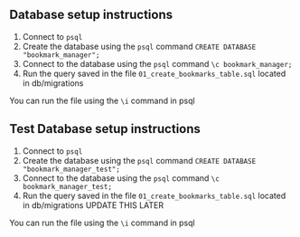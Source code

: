 ## Database setup instructions
1) Connect to `psql`
2) Create the database using the `psql` command `CREATE DATABASE "bookmark_manager";`
3) Connect to the database using the `psql` command `\c bookmark_manager;`
4) Run the query saved in the file `01_create_bookmarks_table.sql` located in db/migrations

You can run the file using the `\i` command in psql

## Test Database setup instructions
1) Connect to `psql`
2) Create the database using the `psql` command `CREATE DATABASE "bookmark_manager_test";`
3) Connect to the database using the `psql` command `\c bookmark_manager_test;`
4) Run the query saved in the file `01_create_bookmarks_table.sql` located in db/migrations UPDATE THIS LATER

You can run the file using the `\i` command in psql